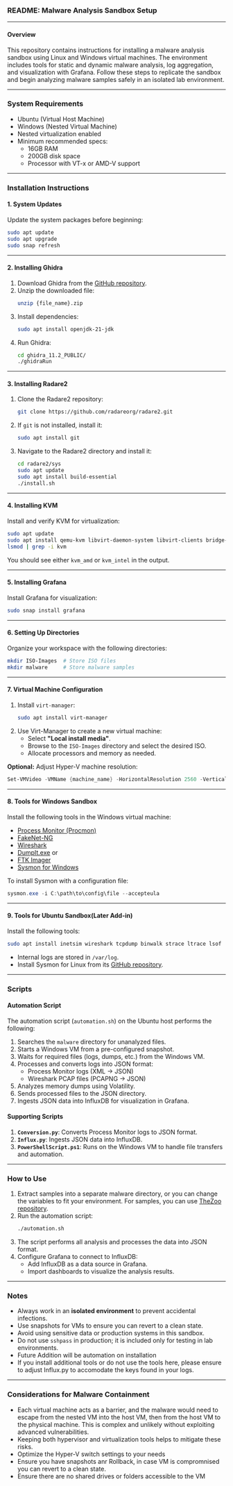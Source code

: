 
### **README: Malware Analysis Sandbox Setup**

---

#### **Overview**
This repository contains instructions for installing a malware analysis sandbox using Linux and Windows virtual machines. The environment includes tools for static and dynamic malware analysis, log aggregation, and visualization with Grafana. Follow these steps to replicate the sandbox and begin analyzing malware samples safely in an isolated lab environment.

---

### **System Requirements**
- Ubuntu (Virtual Host Machine)
- Windows (Nested Virtual Machine)
- Nested virtualization enabled
- Minimum recommended specs:
  - 16GB RAM
  - 200GB disk space
  - Processor with VT-x or AMD-V support

---

### **Installation Instructions**

#### **1. System Updates**
Update the system packages before beginning:
```bash
sudo apt update
sudo apt upgrade
sudo snap refresh
```

---

#### **2. Installing Ghidra**
1. Download Ghidra from the [GitHub repository](https://github.com/NationalSecurityAgency/ghidra).
2. Unzip the downloaded file:
   ```bash
   unzip {file_name}.zip
   ```
3. Install dependencies:
   ```bash
   sudo apt install openjdk-21-jdk
   ```
4. Run Ghidra:
   ```bash
   cd ghidra_11.2_PUBLIC/
   ./ghidraRun
   ```

---

#### **3. Installing Radare2**
1. Clone the Radare2 repository:
   ```bash
   git clone https://github.com/radareorg/radare2.git
   ```
2. If `git` is not installed, install it:
   ```bash
   sudo apt install git
   ```
3. Navigate to the Radare2 directory and install it:
   ```bash
   cd radare2/sys
   sudo apt update
   sudo apt install build-essential
   ./install.sh
   ```

---

#### **4. Installing KVM**
Install and verify KVM for virtualization:
```bash
sudo apt update
sudo apt install qemu-kvm libvirt-daemon-system libvirt-clients bridge-utils
lsmod | grep -i kvm
```

You should see either `kvm_amd` or `kvm_intel` in the output.

---

#### **5. Installing Grafana**
Install Grafana for visualization:
```bash
sudo snap install grafana
```

---

#### **6. Setting Up Directories**
Organize your workspace with the following directories:
```bash
mkdir ISO-Images  # Store ISO files
mkdir malware     # Store malware samples
```

---

#### **7. Virtual Machine Configuration**
1. Install `virt-manager`:
   ```bash
   sudo apt install virt-manager
   ```
2. Use Virt-Manager to create a new virtual machine:
   - Select **"Local install media"**.
   - Browse to the `ISO-Images` directory and select the desired ISO.
   - Allocate processors and memory as needed.

**Optional:** Adjust Hyper-V machine resolution:
```powershell
Set-VMVideo -VMName {machine_name} -HorizontalResolution 2560 -VerticalResolution 1440 -ResolutionType single
```

---

#### **8. Tools for Windows Sandbox**
Install the following tools in the Windows virtual machine:
- [Process Monitor (Procmon)](https://docs.microsoft.com/en-us/sysinternals/downloads/procmon)
- [FakeNet-NG](https://github.com/mandiant/flare-fakenet-ng)
- [Wireshark](https://www.wireshark.org/)
- [DumpIt.exe](https://www.moonsols.com/) or
- [FTK Imager](https://www.exterro.com/ftk-product-downloads/ftk-imager-4-7-3-81)
- [Sysmon for Windows](https://docs.microsoft.com/en-us/sysinternals/downloads/sysmon)

To install Sysmon with a configuration file:
```powershell
sysmon.exe -i C:\path\to\config\file --accepteula
```

---

#### **9. Tools for Ubuntu Sandbox(Later Add-in)**
Install the following tools:
```bash
sudo apt install inetsim wireshark tcpdump binwalk strace ltrace lsof
```
- Internal logs are stored in `/var/log`.
- Install Sysmon for Linux from its [GitHub repository](https://github.com/Sysinternals/SysmonForLinux).

---

### **Scripts**

#### **Automation Script**
The automation script (`automation.sh`) on the Ubuntu host performs the following:
1. Searches the `malware` directory for unanalyzed files.
2. Starts a Windows VM from a pre-configured snapshot.
3. Waits for required files (logs, dumps, etc.) from the Windows VM.
4. Processes and converts logs into JSON format:
   - Process Monitor logs (XML → JSON)
   - Wireshark PCAP files (PCAPNG → JSON)
5. Analyzes memory dumps using Volatility.
6. Sends processed files to the JSON directory.
7. Ingests JSON data into InfluxDB for visualization in Grafana.

#### **Supporting Scripts**
1. **`Conversion.py`**: Converts Process Monitor logs to JSON format.
2. **`Influx.py`**: Ingests JSON data into InfluxDB.
3. **`PowerShellScript.ps1`**: Runs on the Windows VM to handle file transfers and automation.

---

### **How to Use**

1. Extract samples into a separate malware directory, or you can change the variables to fit your environment. For samples, you can use [TheZoo repository](https://github.com/ytisf/theZoo).
2. Run the automation script:
   ```bash
   ./automation.sh
   ```
3. The script performs all analysis and processes the data into JSON format.
4. Configure Grafana to connect to InfluxDB:
   - Add InfluxDB as a data source in Grafana.
   - Import dashboards to visualize the analysis results.

---

### **Notes**
- Always work in an **isolated environment** to prevent accidental infections.
- Use snapshots for VMs to ensure you can revert to a clean state.
- Avoid using sensitive data or production systems in this sandbox.
- Do not use `sshpass` in production; it is included only for testing in lab environments.
- Future Addition will be automation on installation
- If you install additional tools or do not use the tools here, please ensure to adjust Influx.py to accomodate the keys found in your logs.

---

### **Considerations for Malware Containment**
- Each virtual machine acts as a barrier, and the malware would need to escape from the nested VM into the host VM, then from the host VM to the physical machine. This is complex and unlikely without exploiting advanced vulnerabilities.
- Keeping both hypervisor and virtualization tools helps to mitigate these risks. 
- Optimize the Hyper-V switch settings to your needs
- Ensure you have snapshots anr Rollback, in case VM is compromnised you can revert to a clean state. 
- Ensure there are no shared drives or folders accessible to the VM
